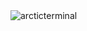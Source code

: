<img align="center" src="https://github-readme-stats.vercel.app/api?username=thWednesday&show_icons=true&theme=tokyonight&locale=en" alt="arcticterminal" />
